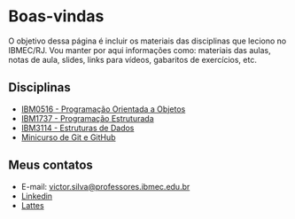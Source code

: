 # Boas-vindas

O objetivo dessa página é incluir os materiais das disciplinas que leciono no IBMEC/RJ. Vou manter por aqui informações como: materiais das aulas, notas de aula, slides, links para vídeos, gabaritos de exercícios, etc.

## Disciplinas

* [IBM0516 - Programação Orientada a Objetos](/poo/poo.md)
* [IBM1737 - Programação Estruturada](/prog/prog.md)
* [IBM3114 - Estruturas de Dados](/ed/ed.md)
* [Minicurso de Git e GitHub](/assets/curso_git.pdf)

## Meus contatos

* E-mail: <victor.silva@professores.ibmec.edu.br>
* [Linkedin](https://www.linkedin.com/in/victormachadodasilva/)
* [Lattes](http://lattes.cnpq.br/1584907276781609)
